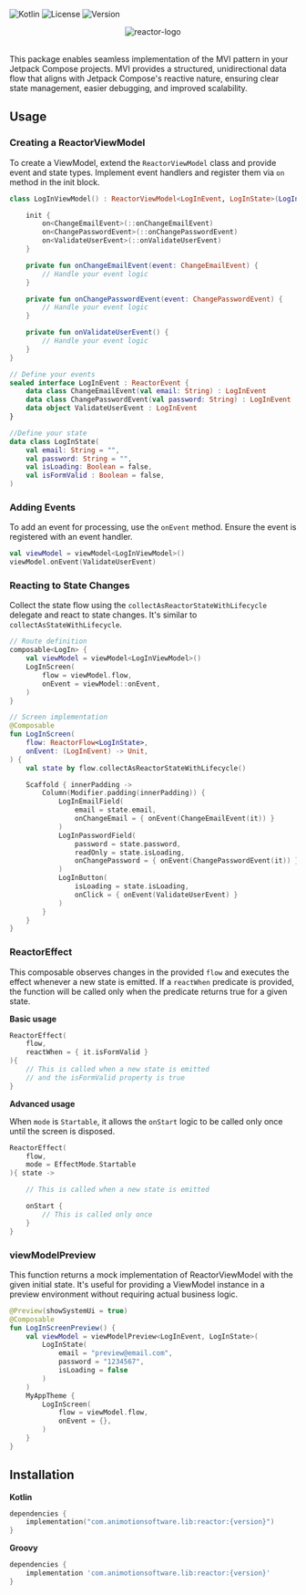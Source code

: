 ![Kotlin](https://img.shields.io/badge/Kotlin-2.0.21-%238333ff?style=flat-square)
![License](https://img.shields.io/badge/License-Apache_2.0-%23107ff5?style=flat-square)
![Version](https://img.shields.io/badge/Version-1.0.0-%2313c515?style=flat-square)

<!--suppress HtmlDeprecatedAttribute -->
<div align="center"> 
   <img alt="reactor-logo" src="https://github.com/user-attachments/assets/496b82a3-0651-4f28-8b0c-3e36ff01e004"/> 
</div>

<br>

This package enables seamless implementation of the MVI pattern in your Jetpack Compose projects. MVI provides a structured, unidirectional data flow that aligns with Jetpack Compose's reactive nature, ensuring clear state management, easier debugging, and improved scalability.

## Usage
### Creating a ReactorViewModel

To create a ViewModel, extend the `ReactorViewModel` class and provide event and state types. Implement event handlers and register them via `on` method in the init block.

```kotlin
class LogInViewModel() : ReactorViewModel<LogInEvent, LogInState>(LogInState()) {

    init {
        on<ChangeEmailEvent>(::onChangeEmailEvent)
        on<ChangePasswordEvent>(::onChangePasswordEvent)
        on<ValidateUserEvent>(::onValidateUserEvent)
    }

    private fun onChangeEmailEvent(event: ChangeEmailEvent) {
        // Handle your event logic
    }

    private fun onChangePasswordEvent(event: ChangePasswordEvent) {
        // Handle your event logic
    }

    private fun onValidateUserEvent() {
        // Handle your event logic
    }
}

// Define your events
sealed interface LogInEvent : ReactorEvent {
    data class ChangeEmailEvent(val email: String) : LogInEvent
    data class ChangePasswordEvent(val password: String) : LogInEvent
    data object ValidateUserEvent : LogInEvent
}

//Define your state
data class LogInState(
    val email: String = "",
    val password: String = "",
    val isLoading: Boolean = false,
    val isFormValid : Boolean = false,
)
```

### Adding Events
To add an event for processing, use the `onEvent` method. Ensure the event is registered with an event handler.

```kotlin
val viewModel = viewModel<LogInViewModel>()
viewModel.onEvent(ValidateUserEvent)
```

### Reacting to State Changes
Collect the state flow using the `collectAsReactorStateWithLifecycle` delegate and react to state changes. It's similar to `collectAsStateWithLifecycle`.

```kotlin
// Route definition
composable<LogIn> {
    val viewModel = viewModel<LogInViewModel>()
    LogInScreen(
        flow = viewModel.flow,
        onEvent = viewModel::onEvent,
    )
}

// Screen implementation
@Composable
fun LogInScreen(
    flow: ReactorFlow<LogInState>,
    onEvent: (LogInEvent) -> Unit,
) {
    val state by flow.collectAsReactorStateWithLifecycle()

    Scaffold { innerPadding ->
        Column(Modifier.padding(innerPadding)) {
            LogInEmailField(
                email = state.email,
                onChangeEmail = { onEvent(ChangeEmailEvent(it)) }
            )
            LogInPasswordField(
                password = state.password,
                readOnly = state.isLoading,
                onChangePassword = { onEvent(ChangePasswordEvent(it)) }
            )
            LogInButton(
                isLoading = state.isLoading,
                onClick = { onEvent(ValidateUserEvent) }
            )
        }
    }
}
```

### ReactorEffect
This composable observes changes in the provided `flow` and executes the effect whenever a new state is emitted. If a `reactWhen` predicate is provided, the function will be called only when the predicate returns true for a given state.

**Basic usage**

```kotlin
ReactorEffect(
    flow,
    reactWhen = { it.isFormValid }
){
    // This is called when a new state is emitted
    // and the isFormValid property is true
}
```

**Advanced usage**

When `mode` is `Startable`, it allows the `onStart` logic to be called only once until the screen is disposed.

```kotlin
ReactorEffect(
    flow,
    mode = EffectMode.Startable
){ state ->

    // This is called when a new state is emitted

    onStart {
        // This is called only once
    }
}
```

### viewModelPreview
This function returns a mock implementation of ReactorViewModel with the given initial state. It's useful for providing a ViewModel instance in a preview environment without requiring actual business logic.

```kotlin
@Preview(showSystemUi = true)
@Composable
fun LogInScreenPreview() {
    val viewModel = viewModelPreview<LogInEvent, LogInState>(
        LogInState(
            email = "preview@email.com",
            password = "1234567",
            isLoading = false
        )
    )
    MyAppTheme {
        LogInScreen(
            flow = viewModel.flow,
            onEvent = {},
        )
    }
}
```

## Installation

**Kotlin**

```kotlin
dependencies {
    implementation("com.animotionsoftware.lib:reactor:{version}")
}
```
**Groovy**

```groovy
dependencies {
    implementation 'com.animotionsoftware.lib:reactor:{version}'
}
```
